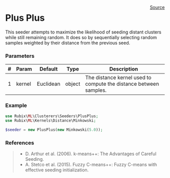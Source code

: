 <p><span style="float:right;"><a href="https://github.com/RubixML/RubixML/blob/master/src/Clusterers/Seeders/PlusPlus.php">Source</a></span></p>

# Plus Plus
This seeder attempts to maximize the likelihood of seeding distant clusters while still remaining random. It does so by sequentially selecting random samples weighted by their distance from the previous seed.

### Parameters
| # | Param | Default | Type | Description |
|---|---|---|---|---|
| 1 | kernel | Euclidean | object | The distance kernel used to compute the distance between samples. |

### Example
```php
use Rubix\ML\Clusterers\Seeders\PlusPlus;
use Rubix\ML\Kernels\Distance\Minkowski;

$seeder = new PlusPlus(new Minkowski(5.0));
```

### References
>- D. Arthur et al. (2006). k-means++: The Advantages of Careful Seeding.
>- A. Stetco et al. (2015). Fuzzy C-means++: Fuzzy C-means with effective seeding initialization.